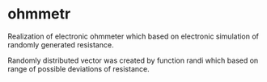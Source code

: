 # ohmmetr
Realization of electronic ohmmeter which based on electronic simulation of randomly generated resistance.

Randomly distributed vector was created by function randi which based on range of possible deviations of resistance.

